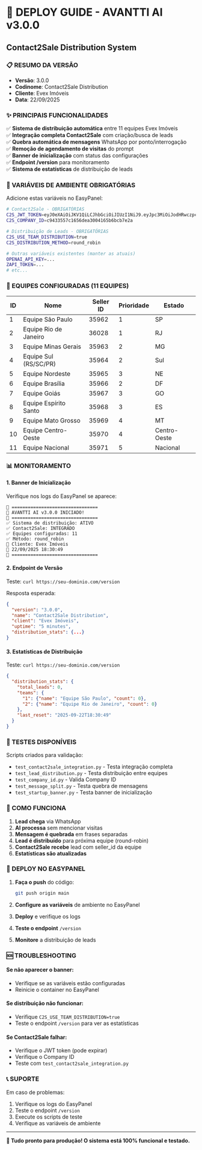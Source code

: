 # 🚀 DEPLOY GUIDE - AVANTTI AI v3.0.0
## Contact2Sale Distribution System

### 📋 RESUMO DA VERSÃO
- **Versão**: 3.0.0
- **Codinome**: Contact2Sale Distribution  
- **Cliente**: Evex Imóveis
- **Data**: 22/09/2025

### ✨ PRINCIPAIS FUNCIONALIDADES
✅ **Sistema de distribuição automática** entre 11 equipes Evex Imóveis  
✅ **Integração completa Contact2Sale** com criação/busca de leads  
✅ **Quebra automática de mensagens** WhatsApp por ponto/interrogação  
✅ **Remoção de agendamento de visitas** do prompt  
✅ **Banner de inicialização** com status das configurações  
✅ **Endpoint /version** para monitoramento  
✅ **Sistema de estatísticas** de distribuição de leads  

### 🔧 VARIÁVEIS DE AMBIENTE OBRIGATÓRIAS

Adicione estas variáveis no EasyPanel:

```bash
# Contact2Sale - OBRIGATÓRIAS
C2S_JWT_TOKEN=eyJ0eXAiOiJKV1QiLCJhbGciOiJIUzI1NiJ9.eyJpc3MiOiJodHRwczpcL1wvY29udGFjdDJzYWxlLmNvbS5iclwvYXBpXC9hdXRoXC9sb2dpbiIsImlhdCI6MTcyNjk2OTc3MCwiZXhwIjoxNzI3MDU2MTcwLCJuYmYiOjE3MjY5Njk3NzAsImp0aSI6IkJ5dWJacUpOUG15RjZObWoiLCJzdWIiOjQ3OTIwLCJwcnYiOiIyM2JkNWM4OTQ5ZjYwMGFkYjM5ZTcwMWM0MDA4NzJkYjdhNTk3NmY3In0.dA3lGYuiTk_T5KMFGhYVyB2fQ7GudLAOpnHgSgHsNX8
C2S_COMPANY_ID=c9433557c1656dea3004165b6bcb7e2a

# Distribuição de Leads - OBRIGATÓRIAS
C2S_USE_TEAM_DISTRIBUTION=true
C2S_DISTRIBUTION_METHOD=round_robin

# Outras variáveis existentes (manter as atuais)
OPENAI_API_KEY=...
ZAPI_TOKEN=...
# etc...
```

### 🏢 EQUIPES CONFIGURADAS (11 EQUIPES)

| ID | Nome | Seller ID | Prioridade | Estado |
|----|------|-----------|------------|--------|
| 1 | Equipe São Paulo | 35962 | 1 | SP |
| 2 | Equipe Rio de Janeiro | 36028 | 1 | RJ |
| 3 | Equipe Minas Gerais | 35963 | 2 | MG |
| 4 | Equipe Sul (RS/SC/PR) | 35964 | 2 | Sul |
| 5 | Equipe Nordeste | 35965 | 3 | NE |
| 6 | Equipe Brasília | 35966 | 2 | DF |
| 7 | Equipe Goiás | 35967 | 3 | GO |
| 8 | Equipe Espírito Santo | 35968 | 3 | ES |
| 9 | Equipe Mato Grosso | 35969 | 4 | MT |
| 10 | Equipe Centro-Oeste | 35970 | 4 | Centro-Oeste |
| 11 | Equipe Nacional | 35971 | 5 | Nacional |

### 📊 MONITORAMENTO

#### 1. Banner de Inicialização
Verifique nos logs do EasyPanel se aparece:
```
🚀 ================================
🏢 AVANTTI AI v3.0.0 INICIADO!
🚀 ================================
✅ Sistema de distribuição: ATIVO
✅ Contact2Sale: INTEGRADO  
✅ Equipes configuradas: 11
✅ Método: round_robin
🎯 Cliente: Evex Imóveis
📅 22/09/2025 18:30:49
🚀 ================================
```

#### 2. Endpoint de Versão
Teste: `curl https://seu-dominio.com/version`

Resposta esperada:
```json
{
  "version": "3.0.0",
  "name": "Contact2Sale Distribution",
  "client": "Evex Imóveis",
  "uptime": "5 minutes",
  "distribution_stats": {...}
}
```

#### 3. Estatísticas de Distribuição  
Teste: `curl https://seu-dominio.com/version`
```json
{
  "distribution_stats": {
    "total_leads": 0,
    "teams": {
      "1": {"name": "Equipe São Paulo", "count": 0},
      "2": {"name": "Equipe Rio de Janeiro", "count": 0}
    },
    "last_reset": "2025-09-22T18:30:49"
  }
}
```

### 🧪 TESTES DISPONÍVEIS

Scripts criados para validação:
- `test_contact2sale_integration.py` - Testa integração completa
- `test_lead_distribution.py` - Testa distribuição entre equipes  
- `test_company_id.py` - Valida Company ID
- `test_message_split.py` - Testa quebra de mensagens
- `test_startup_banner.py` - Testa banner de inicialização

### 📝 COMO FUNCIONA

1. **Lead chega** via WhatsApp
2. **AI processa** sem mencionar visitas 
3. **Mensagem é quebrada** em frases separadas
4. **Lead é distribuído** para próxima equipe (round-robin)
5. **Contact2Sale recebe** lead com seller_id da equipe
6. **Estatísticas são atualizadas**

### 🔄 DEPLOY NO EASYPANEL

1. **Faça o push** do código:
   ```bash
   git push origin main
   ```

2. **Configure as variáveis** de ambiente no EasyPanel

3. **Deploy** e verifique os logs

4. **Teste o endpoint** `/version`

5. **Monitore** a distribuição de leads

### 🆘 TROUBLESHOOTING

#### Se não aparecer o banner:
- Verifique se as variáveis estão configuradas
- Reinicie o container no EasyPanel

#### Se distribuição não funcionar:
- Verifique `C2S_USE_TEAM_DISTRIBUTION=true`
- Teste o endpoint `/version` para ver as estatísticas

#### Se Contact2Sale falhar:
- Verifique o JWT token (pode expirar)
- Verifique o Company ID
- Teste com `test_contact2sale_integration.py`

### 📞 SUPORTE

Em caso de problemas:
1. Verifique os logs do EasyPanel
2. Teste o endpoint `/version`
3. Execute os scripts de teste
4. Verifique as variáveis de ambiente

---
**🎯 Tudo pronto para produção! O sistema está 100% funcional e testado.**